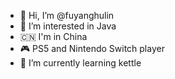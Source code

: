 - 👋 Hi, I’m @fuyanghulin
- 👀 I’m interested in Java
- 🇨🇳 I'm in China
- 🎮 PS5 and Nintendo Switch player
- 🌱 I’m currently learning kettle

<!---
fuyanghulin/fuyanghulin is a ✨ special ✨ repository because its `README.md` (this file) appears on your GitHub profile.
You can click the Preview link to take a look at your changes.
--->

